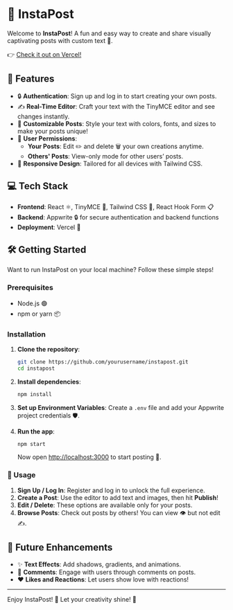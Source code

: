 # 🎨 InstaPost

Welcome to **InstaPost**! A fun and easy way to create and share visually captivating posts with custom text 🎉.

👉 [Check it out on Vercel!](https://instaposts.vercel.app/)

## 📸 Features

- 🔒 **Authentication**: Sign up and log in to start creating your own posts.
- ✍️ **Real-Time Editor**: Craft your text with the TinyMCE editor and see changes instantly.
- 🎨 **Customizable Posts**: Style your text with colors, fonts, and sizes to make your posts unique!
- 👀 **User Permissions**:
  - **Your Posts**: Edit ✏️ and delete 🗑️ your own creations anytime.
  - **Others' Posts**: View-only mode for other users’ posts.
- 📱 **Responsive Design**: Tailored for all devices with Tailwind CSS.

## 💻 Tech Stack

- **Frontend**: React ⚛️, TinyMCE 📝, Tailwind CSS 🌈, React Hook Form 📋
- **Backend**: Appwrite 🔒 for secure authentication and backend functions
- **Deployment**: Vercel 🚀

## 🛠️ Getting Started

Want to run InstaPost on your local machine? Follow these simple steps!

### Prerequisites

- Node.js 🟢
- npm or yarn 📦

### Installation

1. **Clone the repository**:
   ```bash
   git clone https://github.com/yourusername/instapost.git
   cd instapost
   ```

2. **Install dependencies**:
   ```bash
   npm install
   ```

3. **Set up Environment Variables**: Create a `.env` file and add your Appwrite project credentials 🛡️.

4. **Run the app**:
   ```bash
   npm start
   ```
   
   Now open [http://localhost:3000](http://localhost:3000) to start posting 🎉.

### 🚀 Usage

1. **Sign Up / Log In**: Register and log in to unlock the full experience.
2. **Create a Post**: Use the editor to add text and images, then hit **Publish**!
3. **Edit / Delete**: These options are available only for your posts.
4. **Browse Posts**: Check out posts by others! You can view 👁️ but not edit ✍️.

## 📅 Future Enhancements

- ✨ **Text Effects**: Add shadows, gradients, and animations.
- 💬 **Comments**: Engage with users through comments on posts.
- ❤️ **Likes and Reactions**: Let users show love with reactions!


---

Enjoy InstaPost! 🎉 Let your creativity shine! 🌟